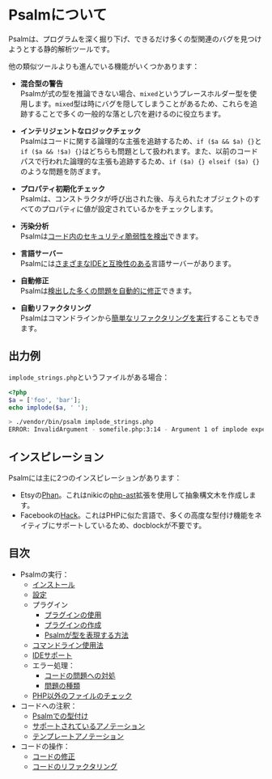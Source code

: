 # Psalmについて

Psalmは、プログラムを深く掘り下げ、できるだけ多くの型関連のバグを見つけようとする静的解析ツールです。

他の類似ツールよりも進んでいる機能がいくつかあります：

- **混合型の警告**<br />
  Psalmが式の型を推論できない場合、`mixed`というプレースホルダー型を使用します。`mixed`型は時にバグを隠してしまうことがあるため、これらを追跡することで多くの一般的な落とし穴を避けるのに役立ちます。

- **インテリジェントなロジックチェック**<br />
  Psalmはコードに関する論理的な主張を追跡するため、`if ($a && $a) {}`と`if ($a && !$a) {}`はどちらも問題として扱われます。また、以前のコードパスで行われた論理的な主張も追跡するため、`if ($a) {} elseif ($a) {}`のような問題を防ぎます。

- **プロパティ初期化チェック**<br />
  Psalmは、コンストラクタが呼び出された後、与えられたオブジェクトのすべてのプロパティに値が設定されているかをチェックします。

- **汚染分析**<br />
  Psalmは[コード内のセキュリティ脆弱性を検出](https://psalm.dev/articles/detect-security-vulnerabilities-with-psalm)できます。

- **言語サーバー**<br />
  Psalmには[さまざまなIDEと互換性のある](https://psalm.dev/docs/running_psalm/language_server/)言語サーバーがあります。

- **自動修正**<br />
  Psalmは[検出した多くの問題を自動的に修正](https://psalm.dev/docs/manipulating_code/fixing/)できます。

- **自動リファクタリング**<br />
  Psalmはコマンドラインから[簡単なリファクタリングを実行](https://psalm.dev/docs/manipulating_code/refactoring/)することもできます。

## 出力例

`implode_strings.php`というファイルがある場合：

```php
<?php
$a = ['foo', 'bar'];
echo implode($a, ' ');
```

```bash
> ./vendor/bin/psalm implode_strings.php
ERROR: InvalidArgument - somefile.php:3:14 - Argument 1 of implode expects `string`, `array` provided (see https://psalm.dev/004)
```

## インスピレーション

Psalmには主に2つのインスピレーションがあります：

- Etsyの[Phan](https://github.com/etsy/phan)。これはnikicの[php-ast](https://github.com/nikic/php-ast)拡張を使用して抽象構文木を作成します。
- Facebookの[Hack](http://hacklang.org/)。これはPHPに似た言語で、多くの高度な型付け機能をネイティブにサポートしているため、docblockが不要です。

## 目次

- Psalmの実行：
    - [インストール](running_psalm/installation.md)
    - [設定](running_psalm/configuration.md)
    - プラグイン
        - [プラグインの使用](running_psalm/plugins/using_plugins.md)
        - [プラグインの作成](running_psalm/plugins/authoring_plugins.md)
        - [Psalmが型を表現する方法](running_psalm/plugins/plugins_type_system.md)
    - [コマンドライン使用法](running_psalm/command_line_usage.md)
    - [IDEサポート](running_psalm/language_server.md)
    - エラー処理：
        - [コードの問題への対処](running_psalm/dealing_with_code_issues.md)
        - [問題の種類](running_psalm/issues.md)
    - [PHP以外のファイルのチェック](running_psalm/checking_non_php_files.md)
- コードへの注釈：
    - [Psalmでの型付け](annotating_code/typing_in_psalm.md)
    - [サポートされているアノテーション](annotating_code/supported_annotations.md)
    - [テンプレートアノテーション](annotating_code/templated_annotations.md)
- コードの操作：
    - [コードの修正](manipulating_code/fixing.md)
    - [コードのリファクタリング](manipulating_code/refactoring.md)
